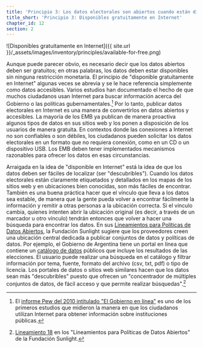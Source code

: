 ```yaml
---
title: 'Principio 3: Los datos electorales son abiertos cuando están disponibles gratuitamente en Internet'
title_short: 'Principio 3: Disponibles gratuitamente en Internet'
chapter_id: 12
section: 2
---
```


![Disponibles gratuitamente en Internet]({{ site.url }}/\_assets/images/inventory/principles/available-for-free.png)

Aunque puede parecer obvio, es necesario decir que los datos abiertos deben ser gratuitos; en otras palabras, los datos deben estar disponibles sin ninguna restricción monetaria. El principio de "disponible gratuitamente en Internet" algunas veces se abrevia y se le hace referencia simplemente como datos accesibles. Varios estudios han documentado el hecho de que muchos ciudadanos usan Internet para buscar información acerca del Gobierno o las políticas gubernamentales.[^1] Por lo tanto, publicar datos electorales en Internet es una manera de convertirlos en datos abiertos y accesibles. La mayoría de los EMB ya publican de manera proactiva algunos tipos de datos en sus sitios web y los ponen a disposición de los usuarios de manera gratuita. En contextos donde las conexiones a Internet no son confiables o son débiles, los ciudadanos pueden solicitar los datos electorales en un formato que no requiera conexión, como en un CD o un dispositivo USB. Los EMB deben tener implementados mecanismos razonables para ofrecer los datos en esas circunstancias.

Arraigada en la idea de "disponible en Internet" está la idea de que los datos deben ser fáciles de localizar (ser "descubribles"). Cuando los datos electorales están claramente etiquetados y detallados en los mapas de los sitios web y en ubicaciones bien conocidas, son más fáciles de encontrar. También es una buena práctica hacer que el vínculo que lleva a los datos sea estable, de manera que la gente pueda volver a encontrar fácilmente la información y remitir a otras personas a la ubicación correcta. Si el vínculo cambia, quienes intenten abrir la ubicación original (es decir, a través de un marcador u otro vínculo) tendrán entonces que volver a hacer una búsqueda para encontrar los datos. En sus [Lineamientos para Políticas de Datos Abiertos](http://sunlightfoundation.com/opendataguidelines/es/), la Fundación Sunlight sugiere que los proveedores creen una ubicación central dedicada a publicar conjuntos de datos y políticas de datos. Por ejemplo, el Gobierno de Argentina tiene un portal en línea que contiene un [catálogo de datos](http://datospublicos.gob.ar/data/dataset) públicos que incluye los resultados de las elecciones. El usuario puede realizar una búsqueda en el catálogo y filtrar información por tema, fuente, formato del archivo (csv, txt, pdf) o tipo de licencia. Los portales de datos o sitios web similares hacen que los datos sean más "descubribles" puesto que ofrecen un "concentrador de múltiples conjuntos de datos, de fácil acceso y que permite realizar búsquedas".[^2]

[^1]: El [informe Pew del 2010 intitulado "El Gobierno en línea"](http://www.pewinternet.org/2010/04/27/government-online/) es uno de los primeros estudios que midieron la manera en que los ciudadanos utilizan Internet para obtener información sobre instituciones públicas.
[^2]: [Lineamiento 18](http://sunlightfoundation.com/opendataguidelines/#data-portals-and-websites) en los "Lineamientos para Políticas de Datos Abiertos" de la Fundación Sunlight.
